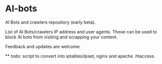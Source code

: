 # AI-bots
AI Bots and crawlers repository (early beta).

List of AI Bots/crawlers IP address and user agents. Those can be used to block AI bots from visiting and scrapping your content.

Feedback and updates are welcome.

** todo: script to convert into iptables/ipset, nginx and apache .htaccess.
